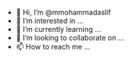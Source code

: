 - 👋 Hi, I’m @mmohammadaslif
- 👀 I’m interested in ...
- 🌱 I’m currently learning ...
- 💞️ I’m looking to collaborate on ...
- 📫 How to reach me ...

<!---
mmohammadaslif/mmohammadaslif is a ✨ special ✨ repository because its `README.md` (this file) appears on your GitHub profile.
You can click the Preview link to take a look at your changes.
--->
